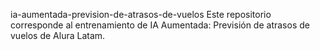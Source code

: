 ia-aumentada-prevision-de-atrasos-de-vuelos
Este repositorio corresponde al entrenamiento de IA Aumentada: Previsión de atrasos de vuelos de Alura Latam.
